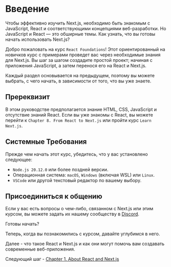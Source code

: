 # Введение

Чтобы эффективно изучить Next.js, необходимо быть знакомым с JavaScript, React и соответствующими концепциями веб-разработки. Но JavaScript и React — это обширные темы. Как узнать, что вы готовы начать использовать Next.js?

Добро пожаловать на курс `React Foundations`! Этот ориентированный на новичков курс с примерами проведет вас через необходимые знания для Next.js. Вы шаг за шагом создадите простой проект; начиная с приложения JavaScript, а затем перенося его на React и Next.js.

Каждый раздел основывается на предыдущем, поэтому вы можете выбрать, с чего начать, в зависимости от того, что вы уже знаете.

## Пререквизит

В этом руководстве предполагается знание HTML, CSS, JavaScript и отсутствие знаний React. Если вы уже знакомы с React, вы можете перейти к `Chapter 8. From React to Next.js` или пройти курс `Learn Next.js`.

## Системные Требования

Прежде чем начать этот курс, убедитесь, что у вас установлено следующее:

- `Node.js 20.12.0` или более поздней версии.
- Операционная система: `macOS`, `Windows` (включая WSL) или `Linux`.
- `VSCode` или другой текстовый редактор по вашему выбору.

## Присоединиться к общению

Если у вас есть вопросы о чем-либо, связанном с Next.js или этим курсом, вы можете задать их нашему сообществу в [Discord](https://discord.gg/Q3AsD4efFC).

Готовы начать?

Теперь, когда вы познакомились с курсом, давайте углубимся в него.

Далее - что такое React и Next.js и как они могут помочь вам создавать современные веб-приложения.

Следующий шаг - [Chapter 1. About React and Next.js](<./Chapter 1. About React and Next.js.md>)
